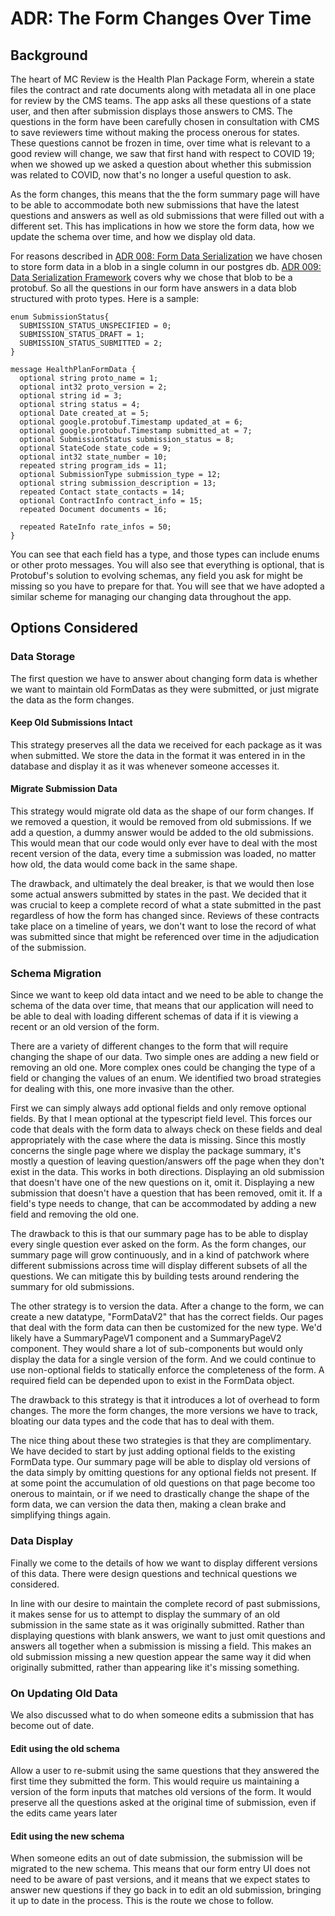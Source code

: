 # ADR: The Form Changes Over Time

## Background

The heart of MC Review is the Health Plan Package Form, wherein a state files the contract and rate documents along with metadata all in one place for review by the CMS teams. The app asks all these questions of a state user, and then after submission displays those answers to CMS. The questions in the form have been carefully chosen in consultation with CMS to save reviewers time without making the process onerous for states. These questions cannot be frozen in time, over time what is relevant to a good review will change, we saw that first hand with respect to COVID 19; when we showed up we asked a question about whether this submission was related to COVID, now that's no longer a useful question to ask. 

As the form changes, this means that the the form summary page will have to be able to accommodate both new submissions that have the latest questions and answers as well as old submissions that were filled out with a different set. This has implications in how we store the form data, how we update the schema over time, and how we display old data.

For reasons described in [ADR 008: Form Data Serialization](./008-form-data-serialization.md) we have chosen to store form data in a blob in a single column in our postgres db. [ADR 009: Data Serialization Framework](./009-data-serialization-framework.md) covers why we chose that blob to be a protobuf. So all the questions in our form have answers in a data blob structured with proto types. Here is a sample:

```
enum SubmissionStatus{
  SUBMISSION_STATUS_UNSPECIFIED = 0; 
  SUBMISSION_STATUS_DRAFT = 1; 
  SUBMISSION_STATUS_SUBMITTED = 2;
}

message HealthPlanFormData {
  optional string proto_name = 1;
  optional int32 proto_version = 2;
  optional string id = 3;
  optional string status = 4;
  optional Date created_at = 5;
  optional google.protobuf.Timestamp updated_at = 6;
  optional google.protobuf.Timestamp submitted_at = 7;
  optional SubmissionStatus submission_status = 8;
  optional StateCode state_code = 9;
  optional int32 state_number = 10;
  repeated string program_ids = 11;
  optional SubmissionType submission_type = 12;
  optional string submission_description = 13;
  repeated Contact state_contacts = 14;
  optional ContractInfo contract_info = 15;
  repeated Document documents = 16;

  repeated RateInfo rate_infos = 50;
}
```

You can see that each field has a type, and those types can include enums or other proto messages. You will also see that everything is optional, that is Protobuf's solution to evolving schemas, any field you ask for might be missing so you have to prepare for that. You will see that we have adopted a similar scheme for managing our changing data throughout the app. 

## Options Considered

### Data Storage

The first question we have to answer about changing form data is whether we want to maintain old FormDatas as they were submitted, or just migrate the data as the form changes. 

#### Keep Old Submissions Intact

This strategy preserves all the data we received for each package as it was when submitted. We store the data in the format it was entered in in the database and display it as it was whenever someone accesses it. 

#### Migrate Submission Data

This strategy would migrate old data as the shape of our form changes. If we removed a question, it would be removed from old submissions. If we add a question, a dummy answer would be added to the old submissions. This would mean that our code would only ever have to deal with the most recent version of the data, every time a submission was loaded, no matter how old, the data would come back in the same shape. 

The drawback, and ultimately the deal breaker, is that we would then lose some actual answers submitted by states in the past. We decided that it was crucial to keep a complete record of what a state submitted in the past regardless of how the form has changed since. Reviews of these contracts take place on a timeline of years, we don't want to lose the record of what was submitted since that might be referenced over time in the adjudication of the submission. 


### Schema Migration

Since we want to keep old data intact and we need to be able to change the schema of the data over time, that means that our application will need to be able to deal with loading different schemas of data if it is viewing a recent or an old version of the form. 

There are a variety of different changes to the form that will require changing the shape of our data. Two simple ones are adding a new field or removing an old one. More complex ones could be changing the type of a field or changing the values of an enum. We identified two broad strategies for dealing with this, one more invasive than the other. 

First we can simply always add optional fields and only remove optional fields. By that I mean optional at the typescript field level. This forces our code that deals with the form data to always check on these fields and deal appropriately with the case where the data is missing. Since this mostly concerns the single page where we display the package summary, it's mostly a question of leaving question/answers off the page when they don't exist in the data. This works in both directions. Displaying an old submission that doesn't have one of the new questions on it, omit it. Displaying a new submission that doesn't have a question that has been removed, omit it. If a field's type needs to change, that can be accommodated by adding a new field and removing the old one. 

The drawback to this is that our summary page has to be able to display every single question ever asked on the form. As the form changes, our summary page will grow continuously, and in a kind of patchwork where different submissions across time will display different subsets of all the questions. We can mitigate this by building tests around rendering the summary for old submissions. 

The other strategy is to version the data. After a change to the form, we can create a new datatype, "FormDataV2" that has the correct fields. Our pages that deal with the form data can then be customized for the new type. We'd likely have a SummaryPageV1 component and a SummaryPageV2 component. They would share a lot of sub-components but would only display the data for a single version of the form. And we could continue to use non-optional fields to statically enforce the completeness of the form. A required field can be depended upon to exist in the FormData object.

The drawback to this strategy is that it introduces a lot of overhead to form changes. The more the form changes, the more versions we have to track, bloating our data types and the code that has to deal with them. 

The nice thing about these two strategies is that they are complimentary. We have decided to start by just adding optional fields to the existing FormData type. Our summary page will be able to display old versions of the data simply by omitting questions for any optional fields not present. If at some point the accumulation of old questions on that page become too onerous to maintain, or if we need to drastically change the shape of the form data, we can version the data then, making a clean brake and simplifying things again. 

### Data Display

Finally we come to the details of how we want to display different versions of this data. There were design questions and technical questions we considered. 

In line with our desire to maintain the complete record of past submissions, it makes sense for us to attempt to display the summary of an old submission in the same state as it was originally submitted. Rather than displaying questions with blank answers, we want to just omit questions and answers all together when a submission is missing a field. This makes an old submission missing a new question appear the same way it did when originally submitted, rather than appearing like it's missing something. 

### On Updating Old Data

We also discussed what to do when someone edits a submission that has become out of date. 

#### Edit using the old schema

Allow a user to re-submit using the same questions that they answered the first time they submitted the form. This would require us maintaining a version of the form inputs that matches old versions of the form. It would preserve all the questions asked at the original time of submission, even if the edits came years later

#### Edit using the new schema

When someone edits an out of date submission, the submission will be migrated to the new schema. This means that our form entry UI does not need to be aware of past versions, and it means that we expect states to answer new questions if they go back in to edit an old submission, bringing it up to date in the process. This is the route we chose to follow. 
